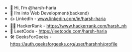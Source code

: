 - 👋 Hi, I’m @harsh-haria
- 🌱 I’m into Web Development(backend)
- 👍 LinkedIn - www.linkedin.com/in/harsh-haria
- 🧑‍💻 HackerRank - https://www.hackerrank.com/harsh_nh
- 🏅 LeetCode - https://leetcode.com/harsh-haria
- 🛠️ GeeksForGeeks - https://auth.geeksforgeeks.org/user/harshnh/profile 
<!-- - 👀 I’m interested in Backend -->
<!-- - 💞️ I’m looking to collaborate on ... -->
<!-- - 📫 How to reach me ...  -->

<!---
harsh-haria/harsh-haria is a ✨ special ✨ repository because its `README.md` (this file) appears on your GitHub profile.
You can click the Preview link to take a look at your changes.
--->

